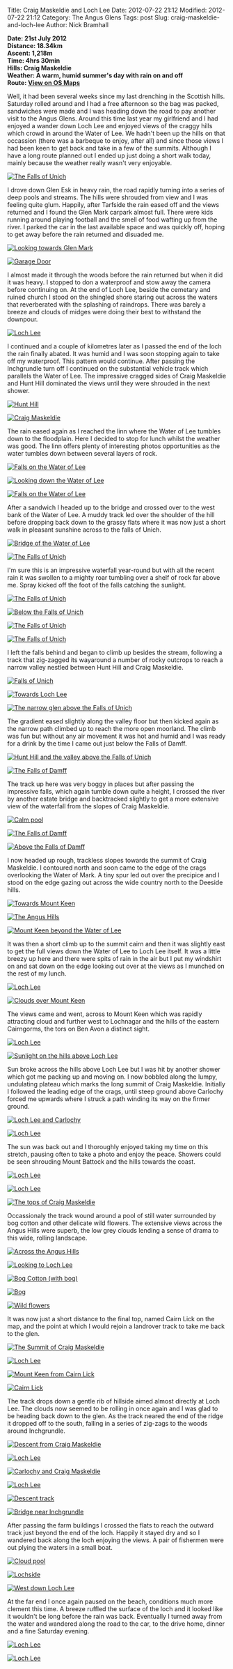 Title: Craig Maskeldie and Loch Lee
Date: 2012-07-22 21:12
Modified: 2012-07-22 21:12
Category:  The Angus Glens
Tags: post
Slug: craig-maskeldie-and-loch-lee
Author: Nick Bramhall


**Date: 21st July 2012  
Distance: 18.34km  
Ascent: 1,218m  
Time: 4hrs 30min  
Hills: Craig Maskeldie  
Weather: A warm, humid summer's day with rain on and off  
Route: [View on OS Maps](https://www.invertedworld.co.uk/hillwalking/hillwalk/384)**

Well, it had been several weeks since my last drenching in the Scottish hills. Saturday rolled around and I had a free afternoon so the bag was packed, sandwiches were made and I was heading down the road to pay another visit to the Angus Glens. Around this time last year my girlfriend and I had enjoyed a wander down Loch Lee and enjoyed views of the craggy hills which crowd in around the Water of Lee. We hadn't been up the hills on that occassion (there was a barbeque to enjoy, after all) and since those views I had been keen to get back and take in a few of the summits. Although I have a long route planned out I ended up just doing a short walk today, mainly because the weather really wasn't very enjoyable.

[![The Falls of Unich](http://farm9.staticflickr.com/8293/7622156058_c72acab5ec_b.jpg)](http://flic.kr/p/cBxxrL "The Falls of Unich by Nick Bramhall, on Flickr")

<!--more-->

I drove down Glen Esk in heavy rain, the road rapidly turning into a series of deep pools and streams. The hills were shrouded from view and I was feeling quite glum. Happily, after Tarfside the rain eased off and the views returned and I found the Glen Mark carpark almost full. There were kids running around playing football and the smell of food wafting up from the river. I parked the car in the last available space and was quickly off, hoping to get away before the rain returned and disuaded me.

[![Looking towards Glen Mark](http://farm8.staticflickr.com/7270/7621437416_fffca6a4a8_b.jpg)](http://flic.kr/p/cBtRPo "Looking towards Glen Mark by Nick Bramhall, on Flickr")

[![Garage Door](http://farm8.staticflickr.com/7113/7621439176_cf737fbdbe_b.jpg)](http://flic.kr/p/cBtSkJ "Garage Door by Nick Bramhall, on Flickr")

I almost made it through the woods before the rain returned but when it did it was heavy. I stopped to don a waterproof and stow away the camera before continuing on. At the end of Loch Lee, beside the cemetary and ruined church I stood on the shingled shore staring out across the waters that reverberated with the splashing of raindrops. There was barely a breeze and clouds of midges were doing their best to withstand the downpour.

[![Loch Lee](http://farm9.staticflickr.com/8290/7621441088_7e4ccf7f8d_b.jpg)](http://flic.kr/p/cBtSUG "Loch Lee by Nick Bramhall, on Flickr")

I continued and a couple of kilometres later as I passed the end of the loch the rain finally abated. It was humid and I was soon stopping again to take off my waterproof. This pattern would continue. After passing the Inchgrundle turn off I continued on the substantial vehicle track which parallels the Water of Lee. The impressive cragged sides of Craig Maskeldie and Hunt Hill dominated the views until they were shrouded in the next shower.

[![Hunt Hill](http://farm8.staticflickr.com/7120/7621445334_c1be807767_b.jpg)](http://flic.kr/p/cBtUaU "Hunt Hill by Nick Bramhall, on Flickr")

[![Craig Maskeldie](http://farm8.staticflickr.com/7113/7621447484_c50d5af5f6_b.jpg)](http://flic.kr/p/cBtUNY "Craig Maskeldie by Nick Bramhall, on Flickr")

The rain eased again as I reached the linn where the Water of Lee tumbles down to the floodplain. Here I decided to stop for lunch whilst the weather was good. The linn offers plenty of interesting photos opportunities as the water tumbles down between several layers of rock.

[![Falls on the Water of Lee](http://farm9.staticflickr.com/8015/7621460030_a0fc9144a9_b.jpg)](http://flic.kr/p/cBtYxh "Falls on the Water of Lee by Nick Bramhall, on Flickr")

[![Looking down the Water of Lee](http://farm9.staticflickr.com/8293/7621466584_dbe68e7552_b.jpg)](http://flic.kr/p/cBu1uh "Looking down the Water of Lee by Nick Bramhall, on Flickr")

[![Falls on the Water of Lee](http://farm8.staticflickr.com/7132/7621456428_9cc9ae2c71_b.jpg)](http://flic.kr/p/cBtXtb "Falls on the Water of Lee by Nick Bramhall, on Flickr")

After a sandwich I headed up to the bridge and crossed over to the west bank of the Water of Lee. A muddy track led over the shoulder of the hill before dropping back down to the grassy flats where it was now just a short walk in pleasant sunshine across to the falls of Unich.

[![Bridge of the Water of Lee](http://farm8.staticflickr.com/7122/7621435744_65ed26f434_b.jpg)](http://flic.kr/p/cBtRjy "Bridge of the Water of Lee by Nick Bramhall, on Flickr")

[![The Falls of Unich](http://farm9.staticflickr.com/8152/7622111150_cb817e6e45_b.jpg)](http://flic.kr/p/cBxj6u "The Falls of Unich by Nick Bramhall, on Flickr")

I'm sure this is an impressive waterfall year-round but with all the recent rain it was swollen to a mighty roar tumbling over a shelf of rock far above me. Spray kicked off the foot of the falls catching the sunlight.

[![The Falls of Unich](http://farm9.staticflickr.com/8152/7617884736_a34bdf7eda_b.jpg)](http://flic.kr/p/cBaDJh "The Falls of Unich by Nick Bramhall, on Flickr")

[![Below the Falls of Unich](http://farm9.staticflickr.com/8429/7622122324_7c0b133675_b.jpg)](http://flic.kr/p/cBxnq9 "Below the Falls of Unich by Nick Bramhall, on Flickr")

[![The Falls of Unich](http://farm8.staticflickr.com/7131/7622150460_09103a83e1_b.jpg)](http://flic.kr/p/cBxvMf "The Falls of Unich by Nick Bramhall, on Flickr")

[![The Falls of Unich](http://farm8.staticflickr.com/7117/7622153794_8f667702ea_b.jpg)](http://flic.kr/p/cBxwLJ "The Falls of Unich by Nick Bramhall, on Flickr")

I left the falls behind and began to climb up besides the stream, following a track that zig-zagged its wayaround a number of rocky outcrops to reach a narrow valley nestled between Hunt Hill and Craig Maskeldie.

[![Falls of Unich](http://farm8.staticflickr.com/7278/7622165370_86d3a0d04a_b.jpg)](http://flic.kr/p/cBxAdj "Falls of Unich by Nick Bramhall, on Flickr")

[![Towards Loch Lee](http://farm9.staticflickr.com/8149/7622176342_4cabbe1cc3_b.jpg)](http://flic.kr/p/cBxDtu "Towards Loch Lee by Nick Bramhall, on Flickr")

[![The narrow glen above the Falls of Unich](http://farm9.staticflickr.com/8155/7622191668_c9278c2d1d_b.jpg)](http://flic.kr/p/cBxJ2J "The narrow glen above the Falls of Unich by Nick Bramhall, on Flickr")

The gradient eased slightly along the valley floor but then kicked again as the narrow path climbed up to reach the more open moorland. The climb was fun but without any air movement it was hot and humid and I was ready for a drink by the time I came out just below the Falls of Damff.

[![Hunt Hill and the valley above the Falls of Unich](http://farm9.staticflickr.com/8009/7622204840_ee6e2bfff2_b.jpg)](http://flic.kr/p/cBxMWQ "Hunt Hill and the valley above the Falls of Unich by Nick Bramhall, on Flickr")

[![The Falls of Damff](http://farm9.staticflickr.com/8155/7622210066_8a71e30a1d_b.jpg)](http://flic.kr/p/cBxPuW "The Falls of Damff by Nick Bramhall, on Flickr")

The track up here was very boggy in places but after passing the impressive falls, which again tumble down quite a height, I crossed the river by another estate bridge and backtracked slightly to get a more extensive view of the waterfall from the slopes of Craig Maskeldie.

[![Calm pool](http://farm9.staticflickr.com/8007/7622220456_416493567b_b.jpg)](http://flic.kr/p/cBxSA5 "Calm pool by Nick Bramhall, on Flickr")

[![The Falls of Damff](http://farm9.staticflickr.com/8022/7622224368_d52b6cf074_b.jpg)](http://flic.kr/p/cBxTKw "The Falls of Damff by Nick Bramhall, on Flickr")

[![Above the Falls of Damff](http://farm9.staticflickr.com/8028/7622240790_8d4abd9630_b.jpg)](http://flic.kr/p/cBxYCE "Above the Falls of Damff by Nick Bramhall, on Flickr")

I now headed up rough, trackless slopes towards the summit of Craig Maskeldie. I contoured north and soon came to the edge of the crags overlooking the Water of Mark. A tiny spur led out over the precipice and I stood on the edge gazing out across the wide country north to the Deeside hills.

[![Towards Mount Keen](http://farm9.staticflickr.com/8283/7622256288_119a2ff265_b.jpg)](http://flic.kr/p/cBy4eS "Towards Mount Keen by Nick Bramhall, on Flickr")

[![The Angus Hills](http://farm9.staticflickr.com/8158/7622264206_caaa644936_b.jpg)](http://flic.kr/p/cBy6Ao "The Angus Hills by Nick Bramhall, on Flickr")

[![Mount Keen beyond the Water of Lee](http://farm8.staticflickr.com/7266/7622267290_1510ef8da0_b.jpg)](http://flic.kr/p/cBy7vy "Mount Keen beyond the Water of Lee by Nick Bramhall, on Flickr")

It was then a short climb up to the summit cairn and then it was slightly east to get the full views down the Water of Lee to Loch Lee itself. It was a little breezy up here and there were spits of rain in the air but I put my windshirt on and sat down on the edge looking out over at the views as I munched on the rest of my lunch.

[![Loch Lee](http://farm8.staticflickr.com/7111/7622107158_429b450bda_b.jpg)](http://flic.kr/p/cBxhUE "Loch Lee by Nick Bramhall, on Flickr")

[![Clouds over Mount Keen](http://farm9.staticflickr.com/8284/7622711632_8df054b3fe_b.jpg)](http://flic.kr/p/cBAoAC "Clouds over Mount Keen by Nick Bramhall, on Flickr")

The views came and went, across to Mount Keen which was rapidly attracting cloud and further west to Lochnagar and the hills of the eastern Cairngorms, the tors on Ben Avon a distinct sight.

[![Loch Lee](http://farm8.staticflickr.com/7127/7622704702_0eb0f5e616_b.jpg)](http://flic.kr/p/cBAmx9 "Loch Lee by Nick Bramhall, on Flickr")

[![Sunlight on the hills above Loch Lee](http://farm9.staticflickr.com/8153/7622703142_5b635ff30e_b.jpg)](http://flic.kr/p/cBAm5f "Sunlight on the hills above Loch Lee by Nick Bramhall, on Flickr")

Sun broke across the hills above Loch Lee but I was hit by another shower which got me packing up and moving on. I now bobbled along the lumpy, undulating plateau which marks the long summit of Craig Maskeldie. Initially I followed the leading edge of the crags, until steep ground above Carlochy forced me upwards where I struck a path winding its way on the firmer ground.

[![Loch Lee and Carlochy](http://farm8.staticflickr.com/7131/7622717270_53224c45bd_b.jpg)](http://flic.kr/p/cBAqgQ "Loch Lee and Carlochy by Nick Bramhall, on Flickr")

[![Loch Lee](http://farm9.staticflickr.com/8431/7622722874_fe9734a14a_b.jpg)](http://flic.kr/p/cBArWs "Loch Lee by Nick Bramhall, on Flickr")

The sun was back out and I thoroughly enjoyed taking my time on this stretch, pausing often to take a photo and enjoy the peace. Showers could be seen shrouding Mount Battock and the hills towards the coast.

[![Loch Lee](http://farm9.staticflickr.com/8145/7622729920_9d01994df7_b.jpg)](http://flic.kr/p/cBAu2W "Loch Lee by Nick Bramhall, on Flickr")

[![Loch Lee](http://farm8.staticflickr.com/7264/7622744316_5e885ddcf9_b.jpg)](http://flic.kr/p/cBAyj9 "Loch Lee by Nick Bramhall, on Flickr")

[![The tops of Craig Maskeldie](http://farm8.staticflickr.com/7251/7622755144_bc83366f8a_b.jpg)](http://flic.kr/p/cBABwQ "The tops of Craig Maskeldie by Nick Bramhall, on Flickr")

Occassionaly the track wound around a pool of still water surrounded by bog cotton and other delicate wild flowers. The extensive views across the Angus Hills were superb, the low grey clouds lending a sense of drama to this wide, rolling landscape.

[![Across the Angus Hills](http://farm9.staticflickr.com/8007/7622768678_67bc083de8_b.jpg)](http://flic.kr/p/cBAFyb "Across the Angus Hills by Nick Bramhall, on Flickr")

[![Looking to Loch Lee](http://farm9.staticflickr.com/8011/7622772392_0c66c28738_b.jpg)](http://flic.kr/p/cBAGEd "Looking to Loch Lee by Nick Bramhall, on Flickr")

[![Bog Cotton (with bog)](http://farm9.staticflickr.com/8292/7622776962_ae4f0fcc0b_b.jpg)](http://flic.kr/p/cBAJ21 "Bog Cotton (with bog) by Nick Bramhall, on Flickr")

[![Bog](http://farm9.staticflickr.com/8427/7622785872_ffb4eb26e9_b.jpg)](http://flic.kr/p/cBALEC "Bog by Nick Bramhall, on Flickr")

[![Wild flowers](http://farm9.staticflickr.com/8146/7622788020_106ba1d048_b.jpg)](http://flic.kr/p/cBAMiE "Wild flowers by Nick Bramhall, on Flickr")

It was now just a short distance to the final top, named Cairn Lick on the map, and the point at which I would rejoin a landrover track to take me back to the glen.

[![The Summit of Craig Maskeldie](http://farm8.staticflickr.com/7118/7622793972_bdb7641017_b.jpg)](http://flic.kr/p/cBAP5h "The Summit of Craig Maskeldie by Nick Bramhall, on Flickr")

[![Loch Lee](http://farm8.staticflickr.com/7246/7622797330_8b3fd266b3_b.jpg)](http://flic.kr/p/cBAQ5b "Loch Lee by Nick Bramhall, on Flickr")

[![Mount Keen from Cairn Lick](http://farm8.staticflickr.com/7127/7622805470_9fc77acd36_b.jpg)](http://flic.kr/p/cBASuw "Mount Keen from Cairn Lick by Nick Bramhall, on Flickr")

[![Cairn Lick](http://farm9.staticflickr.com/8431/7622809536_db8103bd90_b.jpg)](http://flic.kr/p/cBATGC "Cairn Lick by Nick Bramhall, on Flickr")

The track drops down a gentle rib of hillside aimed almost directly at Loch Lee. The clouds now seemed to be rolling in once again and I was glad to be heading back down to the glen. As the track neared the end of the ridge it dropped off to the south, falling in a series of zig-zags to the woods around Inchgrundle.

[![Descent from Craig Maskeldie](http://farm9.staticflickr.com/8026/7622812904_5fea838b11_b.jpg)](http://flic.kr/p/cBAUGG "Descent from Craig Maskeldie by Nick Bramhall, on Flickr")

[![Loch Lee](http://farm8.staticflickr.com/7138/7622823602_b84a3535e3_b.jpg)](http://flic.kr/p/cBAXT9 "Loch Lee by Nick Bramhall, on Flickr")

[![Carlochy and Craig Maskeldie](http://farm9.staticflickr.com/8294/7622833662_fa6fb2e950_b.jpg)](http://flic.kr/p/cBB1SA "Carlochy and Craig Maskeldie by Nick Bramhall, on Flickr")

[![Loch Lee](http://farm9.staticflickr.com/8429/7622857788_763fcefa35_b.jpg)](http://flic.kr/p/cBB93y "Loch Lee by Nick Bramhall, on Flickr")

[![Descent track](http://farm8.staticflickr.com/7276/7622852888_a720e05086_b.jpg)](http://flic.kr/p/cBB7A5 "Descent track by Nick Bramhall, on Flickr")

[![Bridge near Inchgrundle](http://farm9.staticflickr.com/8144/7622863900_c45ab6d844_b.jpg)](http://flic.kr/p/cBBaRW "Bridge near Inchgrundle by Nick Bramhall, on Flickr")

After passing the farm buildings I crossed the flats to reach the outward track just beyond the end of the loch. Happily it stayed dry and so I wandered back along the loch enjoying the views. A pair of fishermen were out plying the waters in a small boat.

[![Cloud pool](http://farm8.staticflickr.com/7278/7622869442_8a4dd433d6_b.jpg)](http://flic.kr/p/cBBcvu "Cloud pool by Nick Bramhall, on Flickr")

[![Lochside](http://farm8.staticflickr.com/7133/7622880372_f5526fe980_b.jpg)](http://flic.kr/p/cBBfKW "Lochside by Nick Bramhall, on Flickr")

[![West down Loch Lee](http://farm9.staticflickr.com/8159/7622890876_7bb13c071f_b.jpg)](http://flic.kr/p/cBBiT3 "West down Loch Lee by Nick Bramhall, on Flickr")

At the far end I once again paused on the beach, conditions much more clement this time. A breeze ruffled the surface of the loch and it looked like it wouldn't be long before the rain was back. Eventually I turned away from the water and wandered along the road to the car, to the drive home, dinner and a fine Saturday evening.

[![Loch Lee](http://farm9.staticflickr.com/8290/7622896940_cfe79bb936_b.jpg)](http://flic.kr/p/cBBkFA "Loch Lee by Nick Bramhall, on Flickr")

[![Loch Lee](http://farm8.staticflickr.com/7271/7622901668_272a8abf02_b.jpg)](http://flic.kr/p/cBBn67 "Loch Lee by Nick Bramhall, on Flickr")

 
